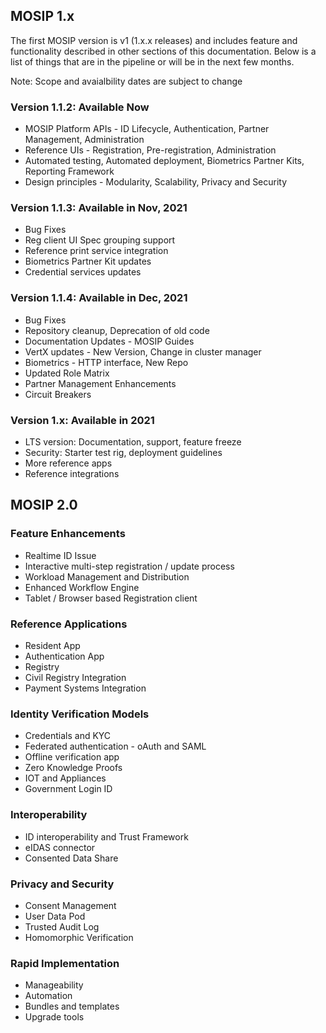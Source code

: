 ## MOSIP 1.x

The first MOSIP version is v1 (1.x.x releases) and includes feature and functionality described in other sections of this documentation. Below is a list of things that are in the pipeline or will be in the next few months.

Note: Scope and avaialbility dates are subject to change

### Version 1.1.2: Available Now
* MOSIP Platform APIs - ID Lifecycle, Authentication, Partner Management, Administration
* Reference UIs - Registration, Pre-registration, Administration
* Automated testing, Automated deployment, Biometrics Partner Kits, Reporting Framework
* Design principles - Modularity, Scalability, Privacy and Security

### Version 1.1.3: Available in Nov, 2021
* Bug Fixes
* Reg client UI Spec grouping support
* Reference print service integration
* Biometrics Partner Kit updates
* Credential services updates

### Version 1.1.4: Available in Dec, 2021
* Bug Fixes
* Repository cleanup, Deprecation of old code
* Documentation Updates - MOSIP Guides
* VertX updates - New Version, Change in cluster manager
* Biometrics - HTTP interface, New Repo
* Updated Role Matrix
* Partner Management Enhancements
* Circuit Breakers

### Version 1.x: Available in 2021
* LTS version: Documentation, support, feature freeze
* Security: Starter test rig, deployment guidelines
* More reference apps
* Reference integrations

## MOSIP 2.0

### Feature Enhancements
* Realtime ID Issue
* Interactive multi-step registration / update process
* Workload Management and Distribution
* Enhanced Workflow Engine
* Tablet / Browser based Registration client

### Reference Applications
* Resident App
* Authentication App
* Registry
* Civil Registry Integration
* Payment Systems Integration

### Identity Verification Models
* Credentials and KYC
* Federated authentication - oAuth and SAML
* Offline verification app
* Zero Knowledge Proofs
* IOT and Appliances
* Government Login ID

### Interoperability
* ID interoperability and Trust Framework
* eIDAS connector
* Consented Data Share

### Privacy and Security
* Consent Management
* User Data Pod
* Trusted Audit Log
* Homomorphic Verification

### Rapid Implementation
* Manageability
* Automation
* Bundles and templates
* Upgrade tools